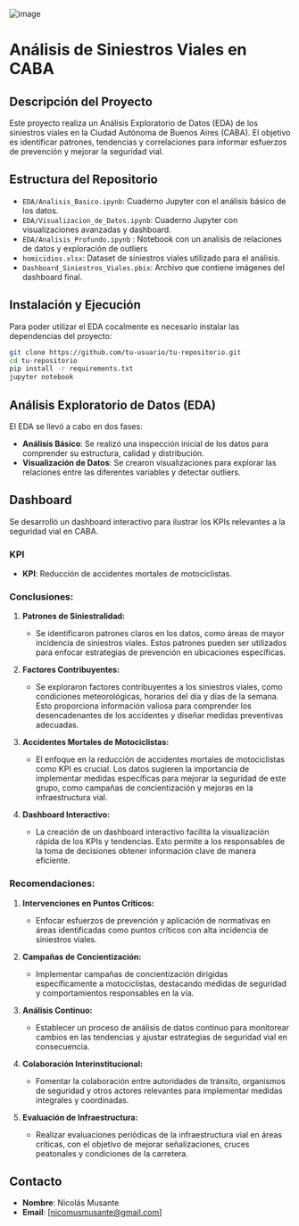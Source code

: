![image](https://github.com/nicoMusante/Siniestros_Viales/assets/103593406/be44b21a-40e1-4361-9cbe-648d3c5c79b4)


# Análisis de Siniestros Viales en CABA

## Descripción del Proyecto

Este proyecto realiza un Análisis Exploratorio de Datos (EDA) de los siniestros viales en la Ciudad Autónoma de Buenos Aires (CABA). El objetivo es identificar patrones, tendencias y correlaciones para informar esfuerzos de prevención y mejorar la seguridad vial.

## Estructura del Repositorio

- `EDA/Analisis_Basico.ipynb`: Cuaderno Jupyter con el análisis básico de los datos.
- `EDA/Visualizacion_de_Datos.ipynb`: Cuaderno Jupyter con visualizaciones avanzadas y dashboard.
- `EDA/Analisis_Profundo.ipynb` : Notebook con un analisis de relaciones de datos y exploración de outliers
- `homicidios.xlsx`: Dataset de siniestros viales utilizado para el análisis.
- `Dashboard_Siniestros_Viales.pbix`: Archivo que contiene imágenes del dashboard final.

## Instalación y Ejecución

Para poder utilizar el EDA cocalmente es necesario instalar las dependencias del proyecto:

```bash
git clone https://github.com/tu-usuario/tu-repositorio.git
cd tu-repositorio
pip install -r requirements.txt
jupyter notebook
```

## Análisis Exploratorio de Datos (EDA)

El EDA se llevó a cabo en dos fases:

- **Análisis Básico**: Se realizó una inspección inicial de los datos para comprender su estructura, calidad y distribución.
- **Visualización de Datos**: Se crearon visualizaciones para explorar las relaciones entre las diferentes variables y detectar outliers.

## Dashboard

Se desarrolló un dashboard interactivo para ilustrar los KPIs relevantes a la seguridad vial en CABA.


### KPI

- **KPI**: Reducción de accidentes mortales de motociclistas.

### Conclusiones:

1. **Patrones de Siniestralidad:**
   - Se identificaron patrones claros en los datos, como áreas de mayor incidencia de siniestros viales. Estos patrones pueden ser utilizados para enfocar estrategias de prevención en ubicaciones específicas.

2. **Factores Contribuyentes:**
   - Se exploraron factores contribuyentes a los siniestros viales, como condiciones meteorológicas, horarios del día y días de la semana. Esto proporciona información valiosa para comprender los desencadenantes de los accidentes y diseñar medidas preventivas adecuadas.

3. **Accidentes Mortales de Motociclistas:**
   - El enfoque en la reducción de accidentes mortales de motociclistas como KPI es crucial. Los datos sugieren la importancia de implementar medidas específicas para mejorar la seguridad de este grupo, como campañas de concientización y mejoras en la infraestructura vial.

4. **Dashboard Interactivo:**
   - La creación de un dashboard interactivo facilita la visualización rápida de los KPIs y tendencias. Esto permite a los responsables de la toma de decisiones obtener información clave de manera eficiente.

### Recomendaciones:

1. **Intervenciones en Puntos Críticos:**
   - Enfocar esfuerzos de prevención y aplicación de normativas en áreas identificadas como puntos críticos con alta incidencia de siniestros viales.

2. **Campañas de Concientización:**
   - Implementar campañas de concientización dirigidas específicamente a motociclistas, destacando medidas de seguridad y comportamientos responsables en la vía.

3. **Análisis Continuo:**
   - Establecer un proceso de análisis de datos continuo para monitorear cambios en las tendencias y ajustar estrategias de seguridad vial en consecuencia.

4. **Colaboración Interinstitucional:**
   - Fomentar la colaboración entre autoridades de tránsito, organismos de seguridad y otros actores relevantes para implementar medidas integrales y coordinadas.

5. **Evaluación de Infraestructura:**
   - Realizar evaluaciones periódicas de la infraestructura vial en áreas críticas, con el objetivo de mejorar señalizaciones, cruces peatonales y condiciones de la carretera.

## Contacto

- **Nombre**: Nicolás Musante
- **Email**: [nicomusmusante@gmail.com]
